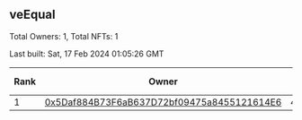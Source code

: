 ## veEqual

Total Owners: 1, Total NFTs: 1

Last built: Sat, 17 Feb 2024 01:05:26 GMT

| Rank | Owner | Voting Power | Influence | NFTs Id |
| --- | --- | --- | --- | --- |
  | 1 | [0x5Daf884B73F6aB637D72bf09475a8455121614E6](https://debank.com/profile/0x5Daf884B73F6aB637D72bf09475a8455121614E6?chain=ftm) | 40,490.02 | 2.31430% | 1 |